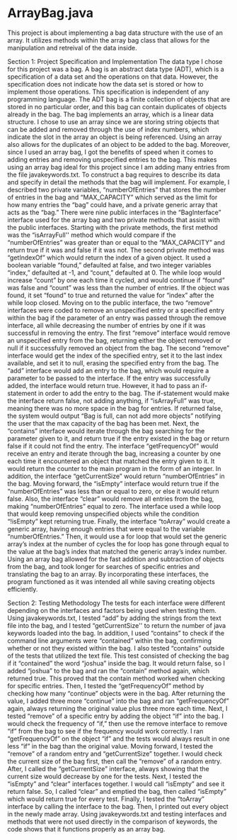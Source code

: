 # ArrayBag.java
This project is about implementing a bag data structure with the use of an array. It utilizes methods within the array bag class that allows for the manipulation and retreival of the data inside. 

Section 1: Project Specification and Implementation
	The data type I chose for this project was a bag. A bag is an abstract data type (ADT), which is a specification of a data set and the operations on that data. However, the specification does not indicate how the data set is stored or how to implement those operations. This specification is independent of any programming language. The ADT bag is a finite collection of objects that are stored in no particular order, and this bag can contain duplicates of objects already in the bag. The bag implements an array, which is a linear data structure. I chose to use an array since we are storing string objects that can be added and removed through the use of index numbers, which indicate the slot in the array an object is being referenced. Using an array also allows for the duplicates of an object to be added to the bag. Moreover, since I used an array bag, I got the benefits of speed when it comes to adding entries and removing unspecified entries to the bag. This makes using an array bag ideal for this project since I am adding many entries from the file javakeywords.txt. To construct a bag requires to describe its data and specify in detail the methods that the bag will implement. For example, I described two private variables, “numberOfEntries” that stores the number of entries in the bag and “MAX_CAPACITY” which served as the limit for how many entries the “bag” could have, and a private generic array that acts as the “bag.” There were nine public interfaces in the “BagInterface”  interface used for the array bag and two private methods that assist with the public interfaces. Starting with the private methods, the first method was the “isArrayFull'' method which would compare if the “numberOfEntries” was greater than or equal to the “MAX_CAPACITY” and return true if it was and false if it was not. The second private method was “getIndexOf” which would return the index of a given object. It used a boolean variable “found,” defaulted at false, and two integer variables “index,” defaulted at -1, and “count,” defaulted at 0. The while loop would increase “count” by one each time it cycled, and would continue if “found” was false and “count” was less than the number of entries. If the object was found, it set “found” to true and returned the value for “index” after the while loop closed. Moving on to the public interface, the two “remove” interfaces were coded to remove an unspecified entry or a specified entry within the bag if the parameter of an entry was passed through the remove interface, all while decreasing the number of entries by one if it was successful in removing the entry. The first “remove” interface would remove an unspecified entry from the bag, returning either the object removed or null if it successfully removed an object from the bag. The second “remove” interface would get the index of the specified entry, set it to the last index available, and set it to null, erasing the specified entry from the bag. The “add” interface would add an entry to the bag, which would require a parameter to be passed to the interface. If the entry was successfully added, the interface would return true. However, it had to pass an if-statement in order to add the entry to the bag. The if-statement would make the interface return false, not adding anything, if “isArrayFull” was true, meaning there was no more space in the bag for entries. If returned false, the system would output “Bag is full, can not add more objects” notifying the user that the max capacity of the bag has been met.  Next, the “contains” interface would iterate through the bag searching for the parameter given to it, and return true if the entry existed in the bag or return false if it could not find the entry. The interface “getFrequencyOf” would receive an entry and iterate through the bag, increasing a counter by one each time it encountered an object that matched the entry given to it. It would return the counter to the main program in the form of an integer. In addition, the interface “getCurrentSize” would return “numberOfEntries” in the bag. Moving forward, the “isEmpty” interface would return true if the “numberOfEntries” was less than or equal to zero, or else it would return false. Also, the interface “clear” would remove all entries from the bag, making “numberOfEntries” equal to zero. The interface used a while loop that would keep removing unspecified objects while the condition “!isEmpty” kept returning true. Finally, the interface “toArray” would create a generic array, having enough entries that were equal to the variable “numberOfEntries.” Then, it would use a for loop that would set the generic array’s index at the number of cycles the for loop has gone through equal to the value at the bag’s index that matched the generic array’s index number. Using an array bag allowed for the fast addition and subtraction of objects from the bag, and took longer for searches of specific entries and translating the bag to an array. By incorporating these interfaces, the program functioned as it was intended all while saving creating objects efficiently.

Section 2: Testing Methodology
	The tests for each interface were different depending on the interfaces and factors being used when testing them. Using javakeywords.txt, I tested “add” by adding the strings from the text file into the bag, and I tested “getCurrentSize'' to return the number of java keywords loaded into the bag. In addition, I used “contains” to check if the command line arguments were “contained” within the bag, confirming whether or not they existed within the bag. I also tested “contains” outside of the tests that utilized the text file. This test consisted of checking the bag if it “contained” the word “joshua” inside the bag. It would return false, so I added “joshua” to the bag and ran the “contain” method again, which returned true. This proved that the contain method worked when checking for specific entries. Then, I tested the “getFrequencyOf” method by checking how many “continue” objects were in the bag. After returning the value, I added three more “continue” into the bag and ran “getFrequencyOf” again, always returning the original value plus three more each time. Next, I tested “remove” of a specific entry by adding the object “if” into the bag. I would check the frequency of “if,” then use the remove interface to remove “if” from the bag to see if the frequency would work correctly. I ran “getFrequencyOf” on the object “if” and the tests would always result in one less “if” in the bag than the original value. Moving forward, I tested the “remove” of a random entry and “getCurrentSize” together. I would check the current size of the bag first, then call the “remove” of a random entry. After, I called the “getCurrentSize” interface, always showing that the current size would decrease by one for the tests. Next, I tested the “isEmpty” and “clear” interfaces together. I would call “isEmpty” and see it return false. So, I called “clear” and emptied the bag, then called “isEmpty” which would return true for every test. Finally, I tested the “toArray” interface by calling the interface to the bag. Then, I printed out every object in the newly made array. Using javakeywords.txt and testing interfaces and methods that were not used directly in the comparison of keywords, the code shows that it functions properly as an array bag.
